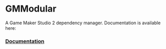 # GMModular
A Game Maker Studio 2 dependency manager. Documentation is available here:

### [Documentation](https://gamemakerhub.github.io/GMModular)